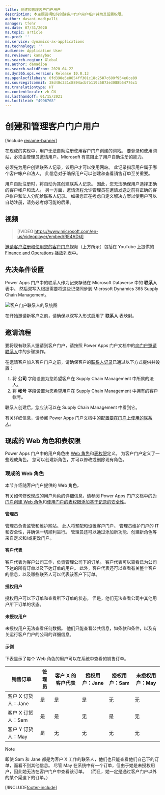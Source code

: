 ```yaml
---
title: 创建和管理客户门户用户
description: 本主题说明如何创建客户门户用户帐户并为其设置权限。
author: dasani-madipalli
manager: tfehr
ms.date: 07/31/2020
ms.topic: article
ms.prod: ''
ms.service: dynamics-ax-applications
ms.technology: ''
audience: Application User
ms.reviewer: kamaybac
ms.search.region: Global
ms.author: damadipa
ms.search.validFrom: 2020-04-22
ms.dyn365.ops.version: Release 10.0.13
ms.openlocfilehash: 0fd390e5e0054ff301c18c2507c600f954e6ce89
ms.sourcegitcommit: 38d40c331c8894acb7b119c5073e3088b54776c1
ms.translationtype: HT
ms.contentlocale: zh-CN
ms.lasthandoff: 01/15/2021
ms.locfileid: "4996768"
---
```

# <a name="create-and-manage-customer-portal-users"></a>创建和管理客户门户用户

[!include [rename-banner](~/includes/cc-data-platform-banner.md)]

在现成的实现中，用户无法自助注册使用客户门户创建的网站。 要登录和使用网站，必须由管理员邀请用户。Microsoft 有意阻止了用户自助注册的能力。

必须先为用户创建联系人记录，该用户才可以使用网站。 此记录指示用户属于哪个客户帐户和法人。 此信息对于确保用户可以创建和查看销售订单至关重要。

用户自助注册时，将自动为其创建联系人记录。 因此，您无法确保用户选择正确的客户帐户和法人。 另一方面，邀请流程允许管理员在邀请发送之前将正确的客户帐户和法人分配给联系人记录。 如果您正在考虑自定义解决方案以使用户可以自助注册，请务必考虑可能的后果。

## <a name="video"></a>视频
> [!VIDEO https://www.microsoft.com/en-us/videoplayer/embed/RE4ADkI]

[邀请客户注册和使用您的客户门户](https://youtu.be/drGUYHX9QIQ)视频（上方所示）包括在 YouTube 上提供的 [Finance and Operations 播放列表](https://www.youtube.com/playlist?list=PLcakwueIHoT_SYfIaPGoOhloFoCXiUSyW)中。

## <a name="prerequisite-setup"></a>先决条件设置

Power Apps 门户中的联系人作为记录存储在 Microsoft Dataverse 中的 **联系人** 表中。 然后双写入根据需要将这些记录同步到 Microsoft Dynamics 365 Supply Chain Management。

![客户门户联系人的系统图](media/customer-portal-contacts.png "客户门户联系人的系统图")

在开始邀请新客户之前，请确保以双写入形式启用了 **联系人** 表映射。

## <a name="the-invitation-process"></a>邀请流程

要将现有联系人邀请到客户门户，请按照 Power Apps 门户文档中的[向门户邀请联系人](https://docs.microsoft.com/powerapps/maker/portals/configure/invite-contacts)中的步骤操作。

在邀请客户加入客户门户之前，请确保客户的[联系人记录](https://docs.microsoft.com/powerapps/maker/portals/configure/configure-contacts)已通过以下方式提供并设置：

1. 将 **公司** 字段设置为您希望客户在 Supply Chain Management 中所属的法人。
2. 将 **帐号** 字段设置为您希望用户在 Supply Chain Management 中拥有的客户帐号。

联系人创建后，您应该可以在 Supply Chain Management 中看到它。

有关详细信息，请参阅 Power Apps 门户文档中的[配置要在门户上使用的联系人](https://docs.microsoft.com/powerapps/maker/portals/configure/configure-contacts)。

## <a name="out-of-box-web-roles-and-table-permissions"></a>现成的 Web 角色和表权限

Power Apps 门户中的用户角色由 [Web 角色](https://docs.microsoft.com/powerapps/maker/portals/configure/create-web-roles)和[表权限](https://docs.microsoft.com/powerapps/maker/portals/configure/assign-entity-permissions)定义。 为客户门户定义了一些现成角色。 您可以创建新角色，并可以修改或删除现有角色。

### <a name="out-of-box-web-roles"></a>现成的 Web 角色

本节介绍随客户门户提供的 Web 角色。

有关如何修改现成的用户角色的详细信息，请参阅 Power Apps 门户文档中的[为门户创建 Web 角色](https://docs.microsoft.com/powerapps/maker/portals/configure/create-web-roles)和[使用门户的表权限添加基于记录的安全性](https://docs.microsoft.com/powerapps/maker/portals/configure/assign-entity-permissions)。

#### <a name="administrator"></a>管理员

管理员负责监管和维护网站。 此人将预配和设置客户门户。 管理员维护门户的 IT 和安全性，并确保一切顺利进行。 管理员还可以通过添加新功能、创建新角色等来自定义和/或更改门户。

#### <a name="customer-representative"></a>客户代表

客户代表为客户公司工作，负责管理公司下的订单。 客户代表可以查看已为公司下达的所有订单以及下达订单的用户。 此外，客户代表还可以查看有关整个客户的信息，以及哪些联系人可以代表该客户下订单。

#### <a name="authorized-users"></a>授权用户

授权用户可以下订单和查看所下订单的状态。 但是，他们无法查看公司中其他用户所下订单的状态。

#### <a name="unauthorized-users"></a>未授权用户

未授权用户无法查看任何数据。 他们只能查看公共信息，如条款和条件，以及有关运行客户门户的公司的详细信息。

#### <a name="example"></a>示例

下表显示了每个 Web 角色的用户可以在系统中查看的销售订单。

| 销售订单 | 管理员 | 客户&nbsp;X 的客户代表 | 授权用户：Jane | 授权用户：Sam | 未授权用户：May |
|---|---|---|---|---|---|
| 客户&nbsp;X 订货人：Jane&nbsp; | 是 | 是 | 是 | 无 | 无 |
| 客户&nbsp;X 订货人：Sam&nbsp; | 是 | 是 | 无 | 是 | 无 |
| 客户&nbsp;Y 订货人：May&nbsp; | 是 | 无 | 无 | 无 | 无 |

> [!NOTE]
> 即使 Sam 和 Jane 都是为客户 X 工作的联系人，他们也只能查看他们自己下的订单，而看不到其他信息。 尽管 May 在系统中有一个订单，但由于她是未授权用户，因此她无法在客户门户中查看该订单。 （而且，她一定是通过客户门户以外的某个渠道下的订单。）


[!INCLUDE[footer-include](../../includes/footer-banner.md)]
